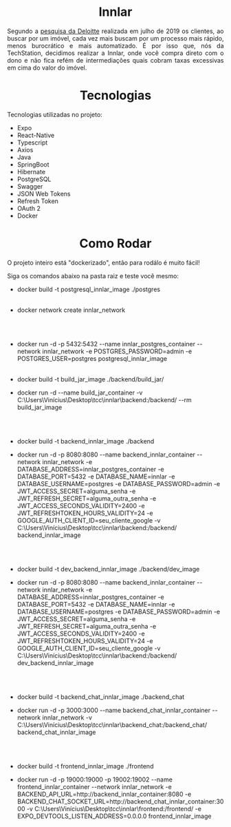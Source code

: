 <h1 align="center"> Innlar </h1>

<p align="justify"> Segundo a <a href="https://www2.deloitte.com/br/pt/pages/real-estate/articles/comportamento-consumidor-imoveis-2040.html" target="blank">pesquisa da Deloitte</a> realizada em julho de 2019 os clientes, ao buscar por um imóvel, cada vez mais buscam por um processo mais rápido, menos burocrático e mais automatizado. É por isso que, nós da TechStation, decidimos realizar a Innlar, onde você compra direto com o dono e não fica refém de intermediações quais cobram taxas excessivas em cima do valor do imóvel.</p>

<h1 align="center"> Tecnologias </h1>
<p> Tecnologias utilizadas no projeto: </p>

 * Expo
 * React-Native
 * Typescript
 * Axios
 * Java
 * SpringBoot
 * Hibernate
 * PostgreSQL
 * Swagger
 * JSON Web Tokens
 * Refresh Token
 * OAuth 2
 * Docker

 <h1 align="center"> Como Rodar </h1>
 <p> O projeto inteiro está "dockerizado", então para rodálo é muito fácil! </p>
 <p> Siga os comandos abaixo na pasta raiz e teste você mesmo: </p>



 * docker build -t postgresql_innlar_image ./postgres
<br/><br/>

 * docker network create innlar_network

<br/><br/>

 * docker run -d -p 5432:5432 --name innlar_postgres_container --network innlar_network -e POSTGRES_PASSWORD=admin -e POSTGRES_USER=postgres postgresql_innlar_image
<br/><br/>

 * docker build -t build_jar_image ./backend/build_jar/
 * docker run -d --name build_jar_container -v C:\Users\Vinícius\Desktop\tcc\innlar\backend:/backend/ --rm build_jar_image

<br/><br/>

 * docker build -t backend_innlar_image ./backend

 * docker run -d -p 8080:8080 --name backend_innlar_container --network innlar_network -e DATABASE_ADDRESS=innlar_postgres_container -e DATABASE_PORT=5432 -e DATABASE_NAME=innlar -e DATABASE_USERNAME=postgres -e DATABASE_PASSWORD=admin -e JWT_ACCESS_SECRET=alguma_senha -e JWT_REFRESH_SECRET=alguma_outra_senha -e JWT_ACCESS_SECONDS_VALIDITY=2400 -e JWT_REFRESHTOKEN_HOURS_VALIDITY=24 -e GOOGLE_AUTH_CLIENT_ID=seu_cliente_google -v C:\Users\Vinícius\Desktop\tcc\innlar\backend:/backend/ backend_innlar_image

<br/><br/>

 * docker build -t dev_backend_innlar_image ./backend/dev_image

 * docker run -d -p 8080:8080 --name backend_innlar_container --network innlar_network -e DATABASE_ADDRESS=innlar_postgres_container -e DATABASE_PORT=5432 -e DATABASE_NAME=innlar -e DATABASE_USERNAME=postgres -e DATABASE_PASSWORD=admin -e JWT_ACCESS_SECRET=alguma_senha -e JWT_REFRESH_SECRET=alguma_outra_senha -e JWT_ACCESS_SECONDS_VALIDITY=2400 -e JWT_REFRESHTOKEN_HOURS_VALIDITY=24 -e GOOGLE_AUTH_CLIENT_ID=seu_cliente_google -v C:\Users\Vinícius\Desktop\tcc\innlar\backend:/backend/ dev_backend_innlar_image

<br/><br/>

 * docker build -t backend_chat_innlar_image ./backend_chat

 * docker run -d -p 3000:3000 --name backend_chat_innlar_container --network innlar_network -v C:\Users\Vinícius\Desktop\tcc\innlar\backend_chat:/backend_chat/ backend_chat_innlar_image

<br/><br/>

 * docker build -t frontend_innlar_image ./frontend

 * docker run -d -p 19000:19000 -p 19002:19002 --name frontend_innlar_container --network innlar_network -e BACKEND_API_URL=http://backend_innlar_container:8080 -e BACKEND_CHAT_SOCKET_URL=http://backend_chat_innlar_container:3000 -v C:\Users\Vinícius\Desktop\tcc\innlar\frontend:/frontend/ -e EXPO_DEVTOOLS_LISTEN_ADDRESS=0.0.0.0 frontend_innlar_image